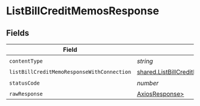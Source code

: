 # ListBillCreditMemosResponse


## Fields

| Field                                                                                                              | Type                                                                                                               | Required                                                                                                           | Description                                                                                                        |
| ------------------------------------------------------------------------------------------------------------------ | ------------------------------------------------------------------------------------------------------------------ | ------------------------------------------------------------------------------------------------------------------ | ------------------------------------------------------------------------------------------------------------------ |
| `contentType`                                                                                                      | *string*                                                                                                           | :heavy_check_mark:                                                                                                 | N/A                                                                                                                |
| `listBillCreditMemoResponseWithConnection`                                                                         | [shared.ListBillCreditMemoResponseWithConnection](../../models/shared/listbillcreditmemoresponsewithconnection.md) | :heavy_minus_sign:                                                                                                 | N/A                                                                                                                |
| `statusCode`                                                                                                       | *number*                                                                                                           | :heavy_check_mark:                                                                                                 | N/A                                                                                                                |
| `rawResponse`                                                                                                      | [AxiosResponse>](https://axios-http.com/docs/res_schema)                                                           | :heavy_minus_sign:                                                                                                 | N/A                                                                                                                |